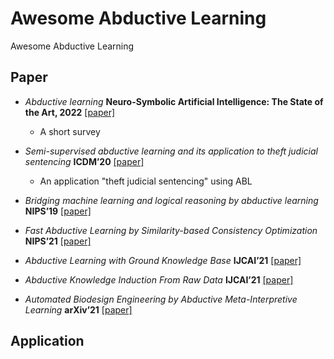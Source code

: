 # Awesome Abductive Learning

Awesome Abductive Learning

## Paper

-  *Abductive learning* **Neuro-Symbolic Artificial Intelligence: The State of the Art, 2022** [[paper]](https://www.lamda.nju.edu.cn/publication/chap_ABL.pdf)
   -  A short survey

-  *Semi-supervised abductive learning and its application to theft judicial sentencing* **ICDM’20** [[paper]](https://www.lamda.nju.edu.cn/publication/icdm20-SSABL.pdf)
   - An application "theft judicial sentencing" using ABL
-  *Bridging machine learning and logical reasoning by abductive learning* **NIPS’19** [[paper]](https://www.lamda.nju.edu.cn/publication/neurips19abl.pdf)
-  *Fast Abductive Learning by Similarity-based Consistency Optimization* **NIPS’21** [[paper]](https://proceedings.neurips.cc/paper/2021/file/df7e148cabfd9b608090fa5ee3348bfe-Paper.pdf)
-  *Abductive Learning with Ground Knowledge Base* **IJCAI’21** [[paper]](https://www.ijcai.org/proceedings/2021/0250.pdf)
-  *Abductive Knowledge Induction From Raw Data* **IJCAI’21** [[paper]](https://arxiv.org/pdf/2010.03514.pdf)
-  *Automated Biodesign Engineering by Abductive Meta-Interpretive Learning* **arXiv’21** [[paper]](https://arxiv.org/pdf/2105.07758.pdf)

## Application

